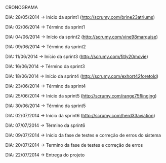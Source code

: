 CRONOGRAMA

DIA: 28/05/2014
-> Início da sprint1 (http://scrumy.com/brine23atriums)

DIA: 02/06/2014
-> Término da sprint1

DIA: 04/06/2014
-> Início da sprint2 (http://scrumy.com/vine98marquise)

DIA: 09/06/2014
-> Término da sprint2

DIA: 11/06/2014
-> Início da sprint3 (http://scrumy.com/fitly20movie)

DIA: 16/06/2014
-> Término da sprint3

DIA: 18/06/2014
-> Início da sprint4 (http://scrumy.com/exhort42foretold)

DIA: 23/06/2014
-> Término da sprint4

DIA: 25/06/2014
-> Início da sprint5 (http://scrumy.com/range75flinging)

DIA: 30/06/2014
-> Término da sprint5

DIA: 02/07/2014
-> Início da sprint6 (http://scrumy.com/herd33aviation)

DIA: 07/07/2014
-> Término da sprint6

DIA: 09/07/2014
-> Início da fase de testes e correção de erros do sistema

DIA: 20/07/2014
-> Termino da fase de testes e correção de erros

DIA: 22/07/2014
-> Entrega do projeto